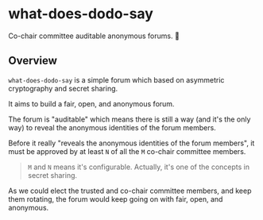 # what-does-dodo-say

Co-chair committee auditable anonymous forums. 🦤

## Overview

`what-does-dodo-say` is a simple forum which based on asymmetric cryptography and secret sharing.

It aims to build a fair, open, and anonymous forum.

The forum is "auditable" which means there is still a way (and it's the only way) to reveal the anonymous identities of the forum members.

Before it really "reveals the anonymous identities of the forum members", it must be approved by at least `N` of all the `M` co-chair committee members.

> `M` and `N` means it's configurable. Actually, it's one of the concepts in secret sharing.

As we could elect the trusted and co-chair committee members, and keep them rotating, the forum would keep going on with fair, open, and anonymous.
